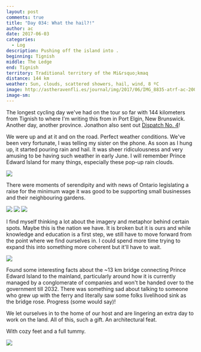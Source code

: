 ```yaml
---
layout: post
comments: true
title: "Day 034: What the hail?!"
author: ac
date: 2017-06-03
categories:
  - Log
description: Pushing off the island into .
beginning: Tignish
middle: The Ledge
end: Tignish
territory: Traditional territory of the Mi&rsquo;kmaq 
distance: 144 km
weather: Sun, clouds, scattered showers, hail, wind, 8 ºC
image: http://astheravenfli.es/journal/img/2017/06/IMG_8835-atrf-ac-2000-web.jpg
image-sm:
---
```


The longest cycling day we've had on the tour so far with 144 kilometers from Tignish to where I'm writing this from in Port Elgin, New Brunswick. Another day, another province. Jonathon also sent out [Dispatch No. 4](http://mailchi.mp/d17b94ace565/as-the-raven-flies-dispatch-04?e=[UNIQID])!

We were up and at it and on the road. Perfect weather conditions. We've been very fortunate, I was telling my sister on the phone. As soon as I hung up, it started pouring rain and hail. It was sheer ridiculousness and very amusing to be having such weather in early June. I will remember Prince Edward Island for many things, especially these pop-up rain clouds.

<img src="http://astheravenfli.es/journal/img/2017/06/IMG_8830-atrf-ac-2000-web.jpg">

There were moments of serendipity and with news of Ontario legislating a raise for the minimum wage it was good to be supporting small businesses and their neighbouring gardens.

<img src="http://astheravenfli.es/journal/img/2017/06/IMG_3176-atrf-jcr-2000-web.jpg">

<img src="http://astheravenfli.es/journal/img/2017/06/IMG_3177-atrf-jcr-2000-web.jpg">

<img src="http://astheravenfli.es/journal/img/2017/06/IMG_3181-atrf-jcr-2000-web.jpg">

I find myself thinking a lot about the imagery and metaphor behind certain spots. Maybe this is the nation we have. It is broken but it is ours and while knowledge and education is a first step, we still have to move forward from the point where we find ourselves in. I could spend more time trying to expand this into something more coherent but it'll have to wait. 

<img src="http://astheravenfli.es/journal/img/2017/06/IMG_8838-atrf-ac-2000-web.jpg">

Found some interesting facts about the ~13 km bridge connecting Prince Edward Island to the mainland, particularly around how it is currently managed by a conglomerate of companies and won't be handed over to the government till 2032. There was something sad about talking to someone who grew up with the ferry and literally saw some folks livelihood sink as the bridge rose. Progress (some would say)!

We let ourselves in to the home of our host and are lingering an extra day to work on the land. All of this, such a gift. An architectural feat. 

With cozy feet and a full tummy.

<img src="http://astheravenfli.es/journal/img/2017/06/IMG_8840-atrf-ac-2000-web.jpg">